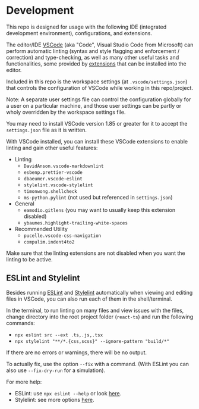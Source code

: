 # Development

This repo is designed for usage with the following IDE (integrated development
environment), configurations, and extensions.

The editor/IDE [VSCode](https://code.visualstudio.com/) (aka "Code", Visual
Studio Code from Microsoft) can perform automatic linting (syntax and style
flagging and enforcement / correction) and type-checking, as well as many other
useful tasks and functionalities, some provided by
[extensions](https://code.visualstudio.com/docs/editor/extension-marketplace)
that can be installed into the editor.

Included in this repo is the workspace settings (at `.vscode/settings.json`)
that controls the configuration of VSCode while working in this repo/project.

Note: A separate user settings file can control the configuration globally for a
user on a particular machine, and those user settings can be partly or wholy
overridden by the workspace settings file.

You may need to install VSCode version 1.85 or greater for it to accept the
`settings.json` file as it is written.

With VSCode installed, you can install these VSCode extensions to enable linting
and gain other useful features:

* Linting
  * `DavidAnson.vscode-markdownlint`
  * `esbenp.prettier-vscode`
  * `dbaeumer.vscode-eslint`
  * `stylelint.vscode-stylelint`
  * `timonwong.shellcheck`
  * `ms-python.pylint` (not used but referenced in `settings.json`)
* General
  * `eamodio.gitlens`  (you may want to usually keep this extension disabled)
  * `ybaumes.highlight-trailing-white-spaces`
* Recommended Utility
  * `pucelle.vscode-css-navigation`
  * `compulim.indent4to2`

Make sure that the linting extensions are not disabled when you want the linting
to be active.

## ESLint and Stylelint

Besides running [ESLint](https://eslint.org/) and
[Stylelint](https://stylelint.io/) automatically when viewing and editing files
in VSCode, you can also run each of them in the shell/terminal.

In the terminal, to run linting on many files and view issues with the files,
change directory into the root project folder (`react-ts`) and run the following
commands:

* `npx eslint src --ext .ts,.js,.tsx`
* `npx stylelint "**/*.{css,scss}" --ignore-pattern "build/*"`

If there are no errors or warnings, there will be no output.

To actually fix, use the option `--fix` with a command.  (With ESLint you can
also use `--fix-dry-run` for a simulation).

For more help:

* ESLint: use `npx eslint --help` or look
  [here](https://eslint.org/docs/latest/use/command-line-interface).
* Stylelint: see more options [here](https://stylelint.io/user-guide/options/).
